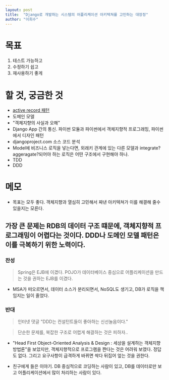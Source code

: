 ```yaml
---
layout: post
title:  "Django로 개발하는 시스템의 어플리케이션 아키텍쳐를 고민하는 대장정"
author: "이희수"
---
```



# 목표
1. 테스트 가능하고
2. 수정하기 쉽고
3. 재사용하기 좋게

# 할 것, 궁금한 것
- [active record 패턴](https://hs-glenn-lee.github.io/2019-06-22/active-record_pattern)
- 도메인 모델
- "객체지향의 사실과 오해"
- Django App 간의 통신. 파이썬 모듈과 파이썬에서 객체지향적 프로그래밍, 파이썬에서 디자인 패턴
- djangoproject.com 소스 코드 분석
- Model에 비즈니스 로직을 넣는다면, 외래키 관계에 있는 다른 모델과 integrate? aggeragate?되어야 하는 로직은 어떤 구조에서 구현해야 하나.
- TDD
- DDD


# 메모

- 목표는 모두 좋다. 객체지향과 열심히 고민해서 짜낸 아키텍쳐가 이를 해결해 줄수 있을지는 모른다.
## 가장 큰 문제는 RDB의 데이터 구조 떄문에, 객체지향적 프로그래밍이 어렵다는 것이다. DDD나 도메인 모델 패턴은 이를 극복하기 위한 노력이다.
### 찬성
> Spring은 EJB에 이겼다. POJO가 데이터베이스 중심으로 어플리케이션을 만드는 것을 권하는 EJB를 이겼다.

- MSA가 떠오르면서, 데이터 소스가 분리되면서, NoSQL도 생기고, DB가 로직을 책임지는 일이 줄었다.

### 반대
> 인터넷 댓글 "DDD는 컨설턴트들이 좋아하는 신선놀음이다."

> 단순한 문제를, 복잡한 구조로 어렵게 해결하는 것은 피하자..

- "Head First Object-Oriented Analysis & Design : 세상을 설계하는 객체지향 방법론"을 보았지만, 객체지향적으로 프로그램을 짠다는 것은 어려워 보였다. 정답도 없다. 그리고 요구사항이 급격하게 바뀌면 싹다 뒤집어 엎는 것을 권한다.



- 친구에게 들은 이야기. DB 중심적으로 코딩하는 사람이 있고, DB를 데이터로만 보고 어플리케이션에서 많이 처리하는 사람이 있다.
